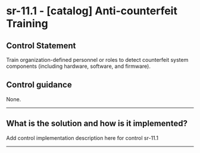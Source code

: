 # sr-11.1 - \[catalog\] Anti-counterfeit Training

## Control Statement

Train organization-defined personnel or roles to detect counterfeit system components (including hardware, software, and firmware).

## Control guidance

None.

______________________________________________________________________

## What is the solution and how is it implemented?

Add control implementation description here for control sr-11.1

______________________________________________________________________
